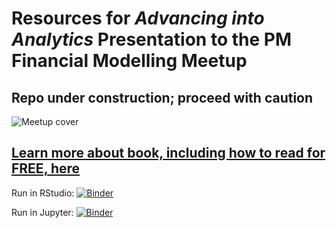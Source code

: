 # Resources for _Advancing into Analytics_ Presentation to the PM Financial Modelling Meetup


## Repo under construction; proceed with caution

![Meetup cover](aina-ps-meetup-aus.png)


## [Learn more about book, including how to read for FREE, here](http://georgejmount.com/book/)

Run in RStudio: [![Binder](https://mybinder.org/badge_logo.svg)](https://mybinder.org/v2/gh/stringfestdata/advancing-into-analytics-sydney/HEAD?urlpath=rstudio)

Run in Jupyter: [![Binder](https://mybinder.org/badge_logo.svg)](https://mybinder.org/v2/gh/stringfestdata/advancing-into-analytics-sydney/HEAD)
